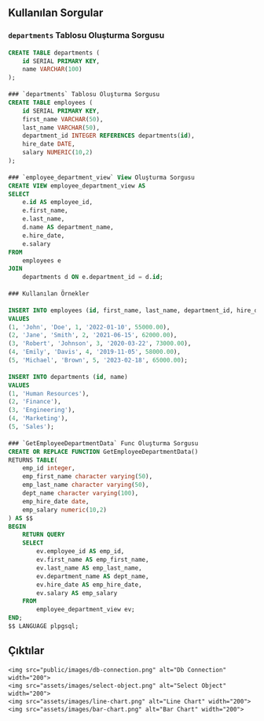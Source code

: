 ## Kullanılan Sorgular

### `departments` Tablosu Oluşturma Sorgusu

```sql
CREATE TABLE departments (
    id SERIAL PRIMARY KEY,
    name VARCHAR(100)
);

### `departments` Tablosu Oluşturma Sorgusu
CREATE TABLE employees (
    id SERIAL PRIMARY KEY,
    first_name VARCHAR(50),
    last_name VARCHAR(50),
    department_id INTEGER REFERENCES departments(id),
    hire_date DATE,
    salary NUMERIC(10,2)
);

### `employee_department_view` View Oluşturma Sorgusu
CREATE VIEW employee_department_view AS
SELECT
    e.id AS employee_id,
    e.first_name,
    e.last_name,
    d.name AS department_name,
    e.hire_date,
    e.salary
FROM
    employees e
JOIN
    departments d ON e.department_id = d.id;

### Kullanılan Örnekler

INSERT INTO employees (id, first_name, last_name, department_id, hire_date, salary)
VALUES
(1, 'John', 'Doe', 1, '2022-01-10', 55000.00),
(2, 'Jane', 'Smith', 2, '2021-06-15', 62000.00),
(3, 'Robert', 'Johnson', 3, '2020-03-22', 73000.00),
(4, 'Emily', 'Davis', 4, '2019-11-05', 58000.00),
(5, 'Michael', 'Brown', 5, '2023-02-18', 65000.00);

INSERT INTO departments (id, name)
VALUES
(1, 'Human Resources'),
(2, 'Finance'),
(3, 'Engineering'),
(4, 'Marketing'),
(5, 'Sales');

### `GetEmployeeDepartmentData` Func Oluşturma Sorgusu
CREATE OR REPLACE FUNCTION GetEmployeeDepartmentData()
RETURNS TABLE(
    emp_id integer,
    emp_first_name character varying(50),
    emp_last_name character varying(50),
    dept_name character varying(100),
    emp_hire_date date,
    emp_salary numeric(10,2)
) AS $$
BEGIN
    RETURN QUERY
    SELECT
        ev.employee_id AS emp_id,
        ev.first_name AS emp_first_name,
        ev.last_name AS emp_last_name,
        ev.department_name AS dept_name,
        ev.hire_date AS emp_hire_date,
        ev.salary AS emp_salary
    FROM
        employee_department_view ev;
END;
$$ LANGUAGE plpgsql;

```
## Çıktılar
    <img src="public/images/db-connection.png" alt="Db Connection" width="200">
    <img src="assets/images/select-object.png" alt="Select Object" width="200">
    <img src="assets/images/line-chart.png" alt="Line Chart" width="200">
    <img src="assets/images/bar-chart.png" alt="Bar Chart" width="200">
